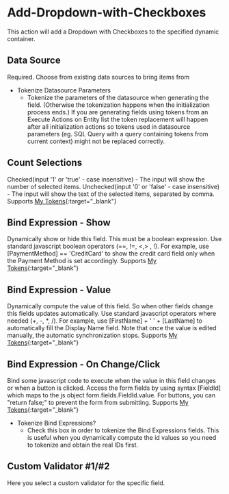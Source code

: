 # Add-Dropdown-with-Checkboxes

This action will add a Dropdown with Checkboxes to the specified dynamic container.

## Data Source

Required. Choose from existing data sources to bring items from

* Tokenize Datasource Parameters
    * Tokenize the parameters of the datasource when generating the field. (Otherwise the tokenization happens when the initialization process ends.) If you are generating fields using tokens from an Execute Actions on Entity list the token replacement will happen after all initialization actions so tokens used in datasource parameters (eg. SQL Query with a query containing tokens from current context) might not be replaced correctly.

## Count Selections

Checked(input '1' or 'true' - case insensitive) - The input will show the number of selected items.
Unchecked(input '0' or 'false' - case insensitive) - The input will show the text of the selected items, separated by comma.
Supports [My Tokens](http://www.dnnsharp.com/dnn/modules/my-custom-tokens){:target="_blank"}

## Bind Expression - Show

Dynamically show or hide this field. This must be a boolean expression. Use standard javascript boolean operators (==, !=, <,> , !). For example, use [PaymentMethod] == 'CreditCard' to show the credit card field only when the Payment Method is set accordingly.
Supports [My Tokens](http://www.dnnsharp.com/dnn/modules/my-custom-tokens){:target="_blank"}

## Bind Expression - Value

Dynamically compute the value of this field. So when other fields change this fields updates automatically. Use standard javascript operators where needed (+, -, *, /). For example, use [FirstName] + ' ' + [LastName] to automatically fill the Display Name field. Note that once the value is edited manually, the automatic synchronization stops.
Supports [My Tokens](http://www.dnnsharp.com/dnn/modules/my-custom-tokens){:target="_blank"}

## Bind Expression - On Change/Click

Bind some javascript code to execute when the value in this field changes or when a button is clicked. Access the form fields by using syntax [FieldId] which maps to the js object form.fields.FieldId.value. For buttons, you can "return false;" to prevent the form from submitting.
Supports [My Tokens](http://www.dnnsharp.com/dnn/modules/my-custom-tokens){:target="_blank"}

* Tokenize Bind Expressions?
    * Check this box in order to tokenize the Bind Expressions fields. This is useful when you dynamically compute the id values so you need to tokenize and obtain the real IDs first.

## Custom Validator #1/#2

Here you select a custom validator for the specific field.